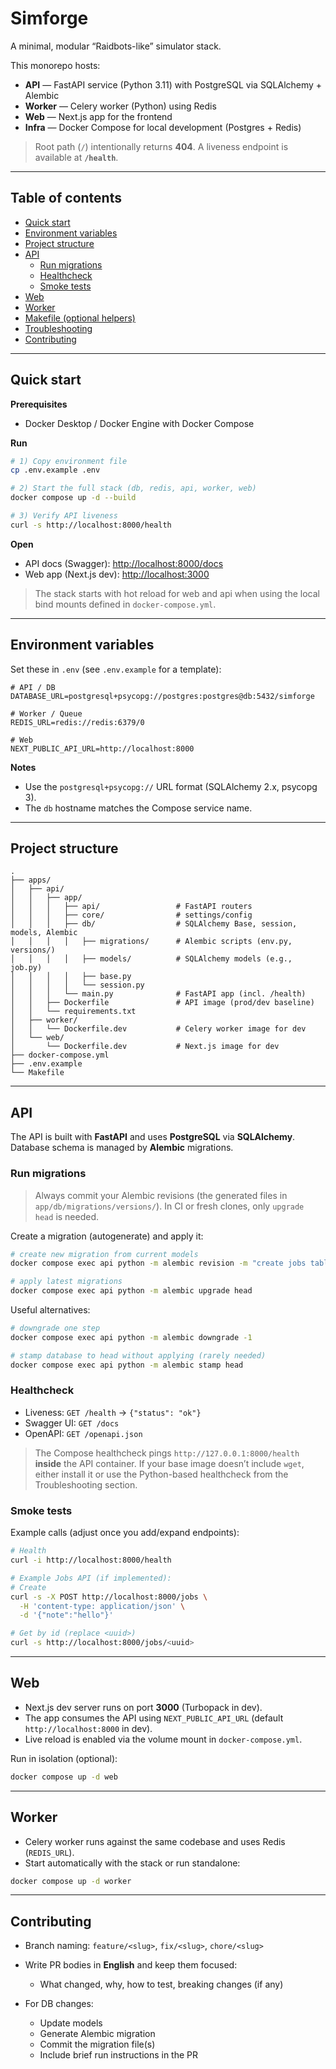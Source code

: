# Simforge

A minimal, modular “Raidbots-like” simulator stack.

This monorepo hosts:
- **API** — FastAPI service (Python 3.11) with PostgreSQL via SQLAlchemy + Alembic
- **Worker** — Celery worker (Python) using Redis
- **Web** — Next.js app for the frontend
- **Infra** — Docker Compose for local development (Postgres + Redis)

> Root path (`/`) intentionally returns **404**. A liveness endpoint is available at **`/health`**.

---

## Table of contents
- [Quick start](#quick-start)
- [Environment variables](#environment-variables)
- [Project structure](#project-structure)
- [API](#api)
  - [Run migrations](#run-migrations)
  - [Healthcheck](#healthcheck)
  - [Smoke tests](#smoke-tests)
- [Web](#web)
- [Worker](#worker)
- [Makefile (optional helpers)](#makefile-optional-helpers)
- [Troubleshooting](#troubleshooting)
- [Contributing](#contributing)

---

## Quick start

**Prerequisites**
- Docker Desktop / Docker Engine with Docker Compose

**Run**
```bash
# 1) Copy environment file
cp .env.example .env

# 2) Start the full stack (db, redis, api, worker, web)
docker compose up -d --build

# 3) Verify API liveness
curl -s http://localhost:8000/health
````

**Open**

* API docs (Swagger): [http://localhost:8000/docs](http://localhost:8000/docs)
* Web app (Next.js dev): [http://localhost:3000](http://localhost:3000)

> The stack starts with hot reload for web and api when using the local bind mounts defined in `docker-compose.yml`.

---

## Environment variables

Set these in `.env` (see `.env.example` for a template):

```env
# API / DB
DATABASE_URL=postgresql+psycopg://postgres:postgres@db:5432/simforge

# Worker / Queue
REDIS_URL=redis://redis:6379/0

# Web
NEXT_PUBLIC_API_URL=http://localhost:8000
```

**Notes**

* Use the `postgresql+psycopg://` URL format (SQLAlchemy 2.x, psycopg 3).
* The `db` hostname matches the Compose service name.

---

## Project structure

```
.
├── apps/
│   ├── api/
│   │   ├── app/
│   │   │   ├── api/                 # FastAPI routers
│   │   │   ├── core/                # settings/config
│   │   │   ├── db/                  # SQLAlchemy Base, session, models, Alembic
│   │   │   │   ├── migrations/      # Alembic scripts (env.py, versions/)
│   │   │   │   ├── models/          # SQLAlchemy models (e.g., job.py)
│   │   │   │   ├── base.py
│   │   │   │   └── session.py
│   │   │   └── main.py              # FastAPI app (incl. /health)
│   │   ├── Dockerfile               # API image (prod/dev baseline)
│   │   └── requirements.txt
│   ├── worker/
│   │   └── Dockerfile.dev           # Celery worker image for dev
│   └── web/
│       └── Dockerfile.dev           # Next.js image for dev
├── docker-compose.yml
├── .env.example
└── Makefile
```

---

## API

The API is built with **FastAPI** and uses **PostgreSQL** via **SQLAlchemy**. Database schema is managed by **Alembic** migrations.

### Run migrations

> Always commit your Alembic revisions (the generated files in `app/db/migrations/versions/`). In CI or fresh clones, only `upgrade head` is needed.

Create a migration (autogenerate) and apply it:

```bash
# create new migration from current models
docker compose exec api python -m alembic revision -m "create jobs table" --autogenerate

# apply latest migrations
docker compose exec api python -m alembic upgrade head
```

Useful alternatives:

```bash
# downgrade one step
docker compose exec api python -m alembic downgrade -1

# stamp database to head without applying (rarely needed)
docker compose exec api python -m alembic stamp head
```

### Healthcheck

* Liveness: `GET /health` → `{"status": "ok"}`
* Swagger UI: `GET /docs`
* OpenAPI: `GET /openapi.json`

> The Compose healthcheck pings `http://127.0.0.1:8000/health` **inside** the API container.
> If your base image doesn’t include `wget`, either install it or use the Python-based healthcheck from the Troubleshooting section.

### Smoke tests

Example calls (adjust once you add/expand endpoints):

```bash
# Health
curl -i http://localhost:8000/health

# Example Jobs API (if implemented):
# Create
curl -s -X POST http://localhost:8000/jobs \
  -H 'content-type: application/json' \
  -d '{"note":"hello"}'

# Get by id (replace <uuid>)
curl -s http://localhost:8000/jobs/<uuid>
```

---

## Web

* Next.js dev server runs on port **3000** (Turbopack in dev).
* The app consumes the API using `NEXT_PUBLIC_API_URL` (default `http://localhost:8000` in dev).
* Live reload is enabled via the volume mount in `docker-compose.yml`.

Run in isolation (optional):

```bash
docker compose up -d web
```

---

## Worker

* Celery worker runs against the same codebase and uses Redis (`REDIS_URL`).
* Start automatically with the stack or run standalone:

```bash
docker compose up -d worker
```

---

## Contributing

* Branch naming: `feature/<slug>`, `fix/<slug>`, `chore/<slug>`
* Write PR bodies in **English** and keep them focused:

  * What changed, why, how to test, breaking changes (if any)
* For DB changes:

  * Update models
  * Generate Alembic migration
  * Commit the migration file(s)
  * Include brief run instructions in the PR

